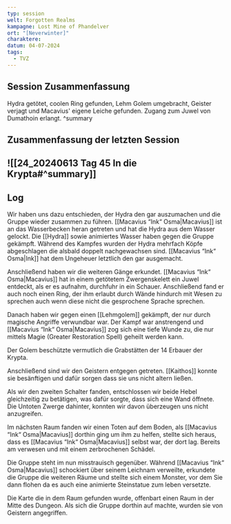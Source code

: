```yaml
---
typ: session
welt: Forgotten Realms
kampagne: Lost Mine of Phandelver
ort: "[Neverwinter]"
charaktere: 
datum: 04-07-2024
tags:
  - TVZ
---
```

## Session Zusammenfassung

Hydra getötet, coolen Ring gefunden, Lehm Golem umgebracht, Geister verjagt und Macavius' eigene Leiche gefunden. Zugang zum Juwel von Dumathoin erlangt.
^summary

## Zusammenfassung der letzten Session

![[24_20240613 Tag 45 In die Krypta#^summary]]
---

## Log

Wir haben uns dazu entschieden, der Hydra den gar auszumachen und die Gruppe wieder zusammen zu führen. [[Macavius “Ink“ Osma|Macavius]] ist an das Wasserbecken heran getreten und hat die Hydra aus dem Wasser gelockt. Die [[Hydra]] sowie animiertes Wasser haben gegen die Gruppe gekämpft. Während des Kampfes wurden der Hydra mehrfach Köpfe abgeschlagen die alsbald doppelt nachgewachsen sind. [[Macavius “Ink“ Osma|Ink]] hat dem Ungeheuer letztlich den gar ausgemacht.

Anschließend haben wir die weiteren Gänge erkundet. [[Macavius “Ink“ Osma|Macavius]] hat in einem getötetem Zwergenskelett ein Juwel entdeckt, als er es aufnahm, durchfuhr in ein Schauer. Anschließend fand er auch noch einen Ring, der ihm erlaubt durch Wände hindurch mit Wesen zu sprechen auch wenn diese nicht die gesprochene Sprache sprechen.

Danach haben wir gegen einen [[Lehmgolem]] gekämpft, der nur durch magische Angriffe verwundbar war. Der Kampf war anstrengend und [[Macavius “Ink“ Osma|Macavius]] zog sich eine tiefe Wunde zu, die nur mittels Magie (Greater Restoration Spell) geheilt werden kann.

Der Golem beschützte vermutlich die Grabstätten der 14 Erbauer der Krypta.

Anschließend sind wir den Geistern entgegen getreten. [[Kaithos]] konnte sie besänftigen und dafür sorgen dass sie uns nicht altern ließen.

Als wir den zweiten Schalter fanden, entschlossen wir beide Hebel gleichzeitig zu betätigen, was dafür sorgte, dass sich eine Wand öffnete. Die Untoten Zwerge dahinter, konnten wir davon überzeugen uns nicht anzugreifen.

Im nächsten Raum fanden wir einen Toten auf dem Boden, als [[Macavius “Ink“ Osma|Macavius]] dorthin ging um ihm zu helfen, stellte sich heraus, dass es [[Macavius “Ink“ Osma|Macavius]] selbst war, der dort lag. Bereits am verwesen und mit einem zerbrochenen Schädel.

Die Gruppe steht im nun misstrauisch gegenüber. Während [[Macavius “Ink“ Osma|Macavius]] schockiert über seinem Leichnam verweilte, erkundete die Gruppe die weiteren Räume und stellte sich einem Monster, vor dem Sie dann flohen da es auch eine animierte Steinstatue zum leben versetzte.

Die Karte die in dem Raum gefunden wurde, offenbart einen Raum in der Mitte des Dungeon. Als sich die Gruppe dorthin auf machte, wurden sie von Geistern angegriffen.

